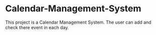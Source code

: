# Calendar-Management-System
This project is a Calendar Management System. The user can add and check there event in each day.
